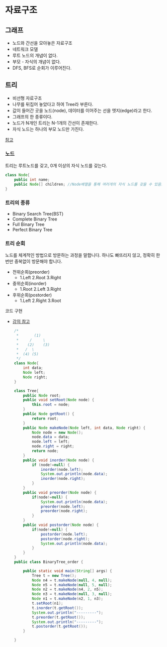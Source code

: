 # 자료구조

## 그래프
* 노드와 간선을 모아놓은 자료구조
* 네트워크 모델
* 루트 노드의 개념이 없다.
* 부모 - 자식의 개념이 없다.
* DFS, BFS로 순회가 이루어진다.


## 트리
* 비선형 자료구조
* 나무를 뒤집어 놓았다고 하여 Tree라 부른다. 
* 값이 들어간 곳을 노드(node), 데이터를 이어주는 선을 엣지(edge)라고 한다.
* 그래프의 한 종류이다.
* 노드가 N개인 트리는 N-1개의 간선이 존재한다.
* 자식 노드는 하나의 부모 노드만 가진다.

[참고](https://ratsgo.github.io/data%20structure&algorithm/2017/10/21/tree/)

### 노드
트리는 루트노드를 갖고, 0개 이상의 자식 노드를 갖는다.
```java
class Node{
	public int name;
    public Node[] children; //Node배열을 통해 여러개의 자식 노드를 갖을 수 있음을 알 수 있다
}
```

### 트리의 종류
- Binary Search Tree(BST)
- Complete Binary Tree
- Full Binary Tree
- Perfect Binary Tree

### 트리 순회
노드를 체계적인 방법으로 방문하는 과정을 말합니다. 하나도 빠뜨리지 않고, 정확히 한 번만 중복없이 방문해야 합니다.



- 전위순회(preorder)
	- 1.Left 2.Root 3.Right
- 중위순회(inorder)
	- 1.Root 2.Left 3.Right
- 후위순회(postorder)
	- 1.Left 2.Right 3.Root

코드 구현 
- [강의 참고](https://www.youtube.com/watch?v=QN1rZYX6QaA)

```java    
    /*
     *       (1)  
     *     /     \
     *    (2)    (3)
     *   /  \    
     *  (4) (5)     
     */
    class Node{
        int data;
        Node left;
        Node right;
    }

    class Tree{
        public Node root;
        public void setRoot(Node node) {
            this.root = node;
        }
        public Node getRoot() {
            return root;
        }
        public Node makeNode(Node left, int data, Node right) {
            Node node = new Node();
            node.data = data;
            node.left = left;
            node.right = right;
            return node;
        }
        public void inorder(Node node) {
            if (node!=null) {
                inorder(node.left);
                System.out.println(node.data);
                inorder(node.right);
            }
        }
        public void preorder(Node node) {
            if(node!=null) {
                System.out.println(node.data);
                preorder(node.left);
                preorder(node.right);
            }
        }
        public void postorder(Node node) {
            if(node!=null) {
                postorder(node.left);
                postorder(node.right);
                System.out.println(node.data);
            }
        }
    }
    public class BinaryTree_order {

        public static void main(String[] args) {
            Tree t = new Tree();
            Node n4 = t.makeNode(null, 4, null);
            Node n5 = t.makeNode(null, 5, null);
            Node n2 = t.makeNode(n4, 2, n5);
            Node n3 = t.makeNode(null, 3, null);
            Node n1 = t.makeNode(n2, 1, n3);
            t.setRoot(n1);
            t.inorder(t.getRoot());
            System.out.println("---------");
            t.preorder(t.getRoot());
            System.out.println("---------");
            t.postorder(t.getRoot());
        }

    }
```